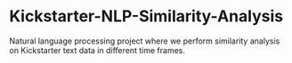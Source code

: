 # Kickstarter-NLP-Similarity-Analysis
 Natural language processing project where we perform similarity analysis on Kickstarter text data in different time frames.

